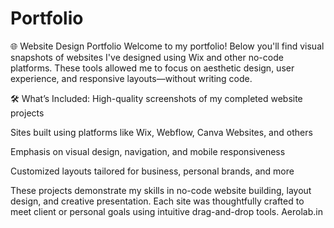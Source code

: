 # Portfolio

🌐 Website Design Portfolio
Welcome to my portfolio! Below you'll find visual snapshots of websites I've designed using Wix and other no-code platforms. These tools allowed me to focus on aesthetic design, user experience, and responsive layouts—without writing code.

🛠️ What’s Included:
High-quality screenshots of my completed website projects

Sites built using platforms like Wix, Webflow, Canva Websites, and others

Emphasis on visual design, navigation, and mobile responsiveness

Customized layouts tailored for business, personal brands, and more

These projects demonstrate my skills in no-code website building, layout design, and creative presentation. Each site was thoughtfully crafted to meet client or personal goals using intuitive drag-and-drop tools.
Aerolab.in
